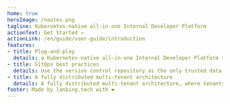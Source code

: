 ```yaml
---
home: true
heroImage: /nautes.png
tagline: Kubernetes-native all-in-one Internal Developer Platform
actionText: Get Started →
actionLink: /en/guide/user-guide/introduction
features:
- title: Plug-and-play
  details: a Kubernetes-native all-in-one Internal Developer Platform that covers the entire process, including agile development, CI/CD, automated testing, security, microservice governance, and monitoring and operations
- title: GitOps best practices
  details: Use the version control repository as the only trusted data source. When data in the repository changes, the Operator automatically recognizes the changes and makes incremental updates to the Kubernetes cluster
- title: A fully distributed multi-tenant architecture
  details: A fully distributed multi-tenant architecture, where tenants serve as distributed computing and storage units that support horizontal scaling. The resources managed by tenants also support horizontal scaling
footer: Made by lanbing.tech with ❤️
---
```


